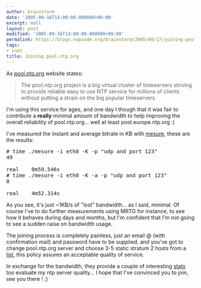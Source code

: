 ```yaml
---
author: brainstorm
date: '2005-09-16T14:00:00.000000+00:00'
excerpt: null
layout: post
modified: '2005-09-16T14:00:00.000000+00:00'
permalink: https://blogs.nopcode.org/brainstorm/2005/09/17/joining-poolntporg/
tags:
- inet
title: Joining pool.ntp.org
---
```


As [pool.ntp.org][1] website states:

> The pool.ntp.org project is a big virtual cluster of timeservers striving to provide reliable easy to use NTP service for millions of clients without putting a strain on the big popular timeservers 

I'm using this service for ages, and one day I though that it was fair to contribute a **really** minimal amount of bandwidth to help improving the overall reliability of pool.ntp.org... well at least pool.europe.ntp.org :) 

I've measured the instant and average bitrate in KB with [mesure][2], these are the results:

<pre># time ./mesure -i eth0 -K -p "udp and port 123"
49

real    0m59.546s
# time ./mesure -i eth0 -K -a -p "udp and port 123"
0

real    4m52.314s
</pre>

<!--more-->

  
As you see, it's just ~1KB/s of "lost" bandwidth... as I said, minimal. Of course I've to do further measurements using MRTG for instance, to see how it behaves during days and months, but I'm confident that I'm not going to see a sudden raise on bandwidth usage.

The joining process is completely painless, just an email @ (with confirmation mail) and password have to be supplied, and you've got to change pool.ntp.org server and choose 3-5 static stratum 2 hosts from a [list][3], this policy assures an acceptable quality of service.

In exchange for the bandwidth, they provide a couple of interesting [stats][4] too evaluate my ntp server quality... I hope that I've convinced you to join, see you there ! ;)

 [1]: https://www.pool.ntp.org/
 [2]: ftp://ftp.nopcode.org/prj/mesure/mesure-0.5.tar.gz
 [3]: https://ntp.isc.org/bin/view/Servers/StratumTwoTimeServers
 [4]: https://www.pool.ntp.org/scores?ip=62.57.0.38